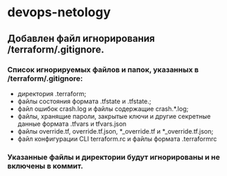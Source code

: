 # devops-netology
## Добавлен файл игнорирования /terraform/.gitignore.
### Список игнорируемых файлов и папок, указанных в /terraform/.gitignore:

+ директория .terraform;
+ файлы состояния формата .tfstate и .tfstate.;
+ файл ошибок crash.log и файлы содержащие crash.*.log;
+ файлы, хранящие пароли, закрытые ключи и другие секретные данные формата .tfvars и tfvars.json
+ файлы override.tf, override.tf.json, *_override.tf и *_override.tf.json;
+ файл конфигурации CLI terraform.rc и файлы формата .terraformrc

### Указанные файлы и директории будут игнорированы и не включены в коммит.
